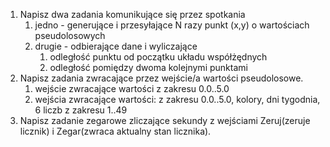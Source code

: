 1. Napisz dwa zadania komunikujące się przez spotkania
    1. jedno - generujące i przesyłające N razy punkt (x,y) o wartościach pseudolosowych
    2. drugie - odbierające dane i wyliczające
        1. odległość punktu od początku układu współżędnych
        2. odległość pomiędzy dwoma kolejnymi punktami
2. Napisz zadania zwracające przez wejście/a wartości pseudolosowe.
    1. wejście zwracające wartości z zakresu 0.0..5.0
    2. wejścia zwracające wartości: z zakresu 0.0..5.0, kolory, dni tygodnia, 6 liczb z zakresu 1..49
3. Napisz zadanie zegarowe zliczające sekundy z wejściami Zeruj(zeruje licznik) i Zegar(zwraca aktualny stan licznika).